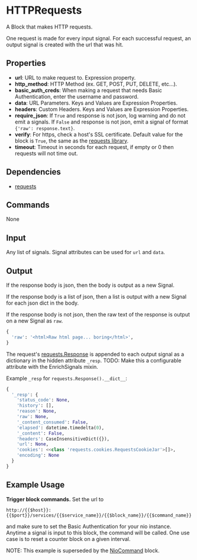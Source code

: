 HTTPRequests
============

A Block that makes HTTP requests.

One request is made for every input signal. For each successful request, an output signal is created with the url that was hit.

Properties
----------

-   **url**: URL to make request to. Expression property.
-   **http_method**: HTTP Method (ex. GET, POST, PUT, DELETE, etc...).
-   **basic_auth_creds**: When making a request that needs Basic Authentication, enter the username and password.
-   **data**: URL Parameters. Keys and Values are Expression Properties.
-   **headers**: Custom Headers. Keys and Values are Expression Properties.
-   **require_json**: If `True` and response is not json, log warning and do not emit a signals. If `False` and response is not json, emit a signal of format `{'raw': response.text}`.
-   **verify**: For https, check a host's SSL certificate. Default value for the block is `True`, the same as the [requests library](http://docs.python-requests.org/en/master/user/advanced/#ssl-cert-verification).
-   **timeout**: Timeout in seconds for each request, if empty or 0 then requests will not time out.


Dependencies
------------

-   [requests](https://pypi.python.org/pypi/requests/)

Commands
--------
None

Input
-----
Any list of signals. Signal attributes can be used for `url` and `data`.

Output
------

If the response body is json, then the body is output as a new Signal.

If the response body is a list of json, then a list is output with a new Signal for each json dict in the body.

If the response body is not json, then the raw text of the response is output on a new Signal as `raw`.

```python
{
  'raw': '<html>Raw html page... boring</html>',
}
```

The request's [requests.Response](http://docs.python-requests.org/en/latest/api/#requests.Response) is appended to each output signal as a dictionary in the hidden attribute `_resp`. TODO: Make this a configurable attribute with the EnrichSignals mixin.


Example `_resp` for `requests.Response().__dict__`:

```python
{
  '_resp': {
    'status_code': None,
    'history': [],
    'reason': None,
    'raw': None,
    '_content_consumed': False,
    'elapsed': datetime.timedelta(0),
    '_content': False,
    'headers': CaseInsensitiveDict({}),
    'url': None,
    'cookies': <<class 'requests.cookies.RequestsCookieJar'>[]>,
    'encoding': None
  }
}
```

Example Usage
-------------
**Trigger block commands.** Set the url to 
```
http://{{$host}}:{{$port}}/services/{{$service_name}}/{{$block_name}}/{{$command_name}}
``` 
and make sure to set the Basic Authentication for your nio instance. Anytime a signal is input to this block, the command will be called. One use case is to reset a counter block on a given interval.

NOTE: This example is superseded by the [NioCommand](https://github.com/nio-blocks/nio_command) block.
